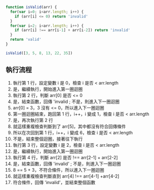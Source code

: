 ``` js
function isValid(arr) {
  for(var i=0; i<arr.length; i++) {
    if (arr[i] <= 0) return 'invalid'
  }
  for(var i=2; i<arr.length; i++) {
    if (arr[i] !== arr[i-1] + arr[i-2]) return 'invalid'
  }
  return 'valid'
}

isValid([3, 5, 8, 13, 22, 35])
```


## 執行流程
1. 執行第 1 行，設定變數 i 是 0，檢查 i 是否 < arr.length
2. 是，繼續執行，開始進入第一圈迴圈 
3. 執行第 2 行，判斷 arr[0] 是否 <= 0
4. 是，結束函數，回傳 'invalid ; 不是，則進入下一圈迴圈
5. arr[0] = 3，3 沒有 <= 0，所以進入下一圈迴圈
6. 第一圈迴圈結束，跑回第 1 行，i++，i 變成 1，檢查 i 是否 < arr.length
7. 是，再次執行第 2 行 
8. 就這樣重複檢查判斷到了 arr[5]，其中都沒有符合回傳條件
9. 所以在次回到第 1 行，i++，i 變成 6，檢查 i 是否 < arr.length
10. 不是，結束整個迴圈，接著往下執行
11. 執行第 3 行，設定變數 i 是 2，檢查 i 是否 < arr.length
12. 是，繼續執行，開始進入第一圈迴圈 
13. 執行第 4 行，判斷 arr[2] 是否 !== arr[2-1] + arr[2-2]
14. 是，結束函數，回傳 'invalid' ; 不是，則進入下一圈迴圈
15. 8 == 5 + 3，不符合條件，所以進入下一圈迴圈
16. 就這樣重複檢查判斷直到 arr[4] !== arr[4-1] +arr[4-2]
17. 符合條件，回傳 'invalid'，並結束整個函數